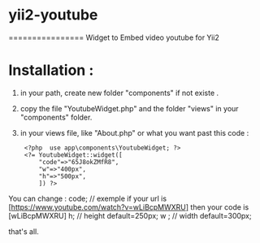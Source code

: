 # yii2-youtube
================
 Widget to Embed video youtube for Yii2 

Installation : 
=============
1. in your path, create new folder "components" if not existe .
2. copy the file "YoutubeWidget.php" and the folder "views"  in your "components" folder.
3. in your views file, like "About.php" or what you want past this code :

        <?php  use app\components\YoutubeWidget; ?>
        <?= YoutubeWidget::widget([
            "code"=>"65J8okZMfR8",
            "w"=>"400px",
            "h"=>"500px",
            ]) ?>

You can change : 
  code; // exemple if your url is [https://www.youtube.com/watch?v=wLiBcpMWXRU] then your code is [wLiBcpMWXRU]
  h; // height default=250px;
  w ; // width default=300px;
  
that's all.
